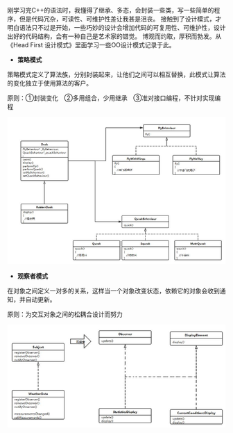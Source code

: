 刚学习完C++的语法时，我懂得了继承、多态，会封装一些类，写一些简单的程序，但是代码冗杂，可读性、可维护性差让我甚是沮丧。
接触到了设计模式，才明白语法只不过是开始，一些巧妙的设计会增加代码的可复用性、可维护性，设计出好的代码结构，会有一种自己是艺术家的错觉。
博观而约取，厚积而勃发。从《Head First 设计模式》里面学习一些OO设计模式记录于此。

 - **策略模式**
 
 策略模式定义了算法族，分别封装起来，让他们之间可以相互替换，此模式让算法的变化独立于使用算法的客户。

原则：①封装变化　②多用组合，少用继承　③准对接口编程，不针对实现编程

![](https://github.com/nullcanon/Head-First-Design-pattern/blob/master/%E7%AD%96%E7%95%A5%E6%A8%A1%E5%BC%8F/%E7%AD%96%E7%95%A5%E6%A8%A1%E5%BC%8F.jpg)

 - **观察者模式**
 
 在对象之间定义一对多的关系，这样当一个对象改变状态，依赖它的对象会收到通知，并自动更新。
 
 原则：为交互对象之间的松耦合设计而努力
 
 ![](https://github.com/nullcanon/Head-First-Design-pattern/blob/master/%E8%A7%82%E5%AF%9F%E8%80%85%E6%A8%A1%E5%BC%8F/%E8%A7%82%E5%AF%9F%E8%80%85%E6%A8%A1%E5%BC%8F.jpg)
